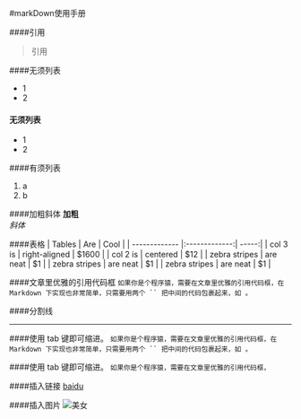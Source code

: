 #markDown使用手册

####引用

> 引用
>


####无须列表

* 1
* 2


#### 无须列表
- 1
- 2

####有须列表
1. a
2. b

####加粗斜体
**加粗**  
*斜体*

####表格
| Tables        | Are           | Cool  |
| ------------- |:-------------:| -----:|
| col 3 is      | right-aligned | $1600 |
| col 2 is      | centered      |   $12 |
| zebra stripes | are neat      |    $1 |
| zebra stripes | are neat      |    $1 |
| zebra stripes | are neat      |    $1 |


####文章里优雅的引用代码框
`如果你是个程序猿，需要在文章里优雅的引用代码框，在 Markdown 下实现也非常简单，只需要用两个 `` 把中间的代码包裹起来，如 。`


####分割线
***


####使用 tab 键即可缩进。
            `如果你是个程序猿，需要在文章里优雅的引用代码框，在 Markdown 下实现也非常简单，只需要用两个 `` 把中间的代码包裹起来，如 。`

####使用 tab 键即可缩进。
            `如果你是个程序猿，需要在文章里优雅的引用代码框，`



####插入链接
[baidu](http://www.baidu.com)

####插入图片
![美女](http://resource.36dong.com/hotelpic/20150401/189f2889d90afa498d420b82b39f5c07.jpg)